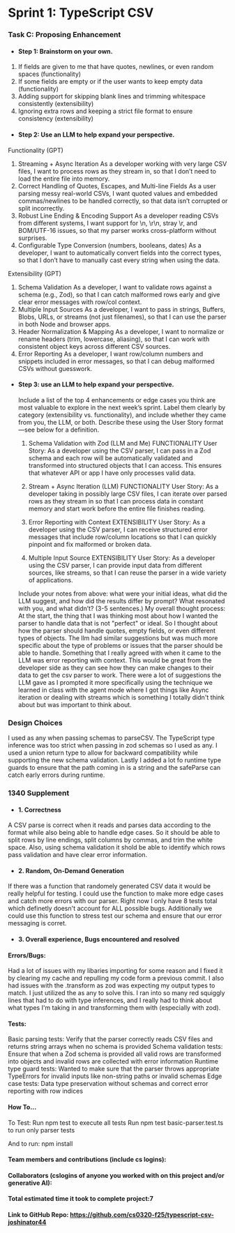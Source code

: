 # Sprint 1: TypeScript CSV

### Task C: Proposing Enhancement

- #### Step 1: Brainstorm on your own.
1. If fields are given to me that have quotes, newlines, or even random spaces (functionality)
2. If some fields are empty or if the user wants to keep empty data (functionality)
3. Adding support for skipping blank lines and trimming whitespace consistently (extensibility)
4. Ignoring extra rows and keeping a strict file format to ensure consistency (extensibility)

- #### Step 2: Use an LLM to help expand your perspective.
Functionality (GPT)
1. Streaming + Async Iteration
As a developer working with very large CSV files, I want to process rows as they stream in, so that I don’t need to load the entire file into memory.
2. Correct Handling of Quotes, Escapes, and Multi-line Fields
As a user parsing messy real-world CSVs, I want quoted values and embedded commas/newlines to be handled correctly, so that data isn’t corrupted or split incorrectly.
3. Robust Line Ending & Encoding Support
As a developer reading CSVs from different systems, I want support for \n, \r\n, stray \r, and BOM/UTF-16 issues, so that my parser works cross-platform without surprises.
4. Configurable Type Conversion (numbers, booleans, dates)
As a developer, I want to automatically convert fields into the correct types, so that I don’t have to manually cast every string when using the data.

Extensibility (GPT)
1. Schema Validation 
As a developer, I want to validate rows against a schema (e.g., Zod), so that I can catch malformed rows early and give clear error messages with row/col context.
2. Multiple Input Sources
As a developer, I want to pass in strings, Buffers, Blobs, URLs, or streams (not just filenames), so that I can use the parser in both Node and browser apps.
3. Header Normalization & Mapping
As a developer, I want to normalize or rename headers (trim, lowercase, aliasing), so that I can work with consistent object keys across different CSV sources.
4. Error Reporting
As a developer, I want row/column numbers and snippets included in error messages, so that I can debug malformed CSVs without guesswork.

- #### Step 3: use an LLM to help expand your perspective.

    Include a list of the top 4 enhancements or edge cases you think are most valuable to explore in the next week’s sprint. Label them clearly by category (extensibility vs. functionality), and include whether they came from you, the LLM, or both. Describe these using the User Story format—see below for a definition. 

    1. Schema Validation with Zod (LLM and Me) FUNCTIONALITY
    User Story:
    As a developer using the CSV parser, I can pass in a Zod schema and each row will be automatically validated and transformed into structured objects that I can access. This ensures that whatever API or app I have only processes valid data. 

    2. Stream + Async Iteration (LLM) FUNCTIONALITY
    User Story:
    As a developer taking in possibly large CSV files, I can iterate over parsed rows as they stream in so that I can process data in constant memory and start work before the entire file finishes reading.

    3. Error Reporting with Context EXTENSIBILITY
    User Story:
    As a developer using the CSV parser, I can receive structured error messages that include row/column locations so that I can quickly pinpoint and fix malformed or broken data. 

    4. Multiple Input Source EXTENSIBILITY
    User Story: 
    As a developer using the CSV parser, I can provide input data from different sources, like streams, so that I can reuse the parser in a wide variety of applications. 


    Include your notes from above: what were your initial ideas, what did the LLM suggest, and how did the results differ by prompt? What resonated with you, and what didn’t? (3-5 sentences.) 
    My overall thought process:
    At the start, the thing that I was thinking most about how I wanted the parser to handle data that is not "perfect" or ideal. So I thought about how the parser should handle quotes, empty fields, or even different types of objects. The llm 
    had similar suggestions but was much more specific about the type of problems or issues that the parser should be able to handle. Something that I really agreed with when it came to the LLM was error reporting with context. This would be great
    from the developer side as they can see how they can make changes to their data to get the csv parser to work. There were a lot of suggestions the LLM gave as I prompted it more specifically using the technique we learned in class with the agent mode 
    where I got things like Async iteration or dealing with streams which is something I totally didn't think about but was important to think about. 

### Design Choices
I used as any when passing schemas to parseCSV. The TypeScript type inference was too strict when passing in zod schemas so I used as any. I used a union return type to allow for backward compatibility while supporting the new schema validation. Lastly I added a lot fo runtime type guards to ensure that the path coming in is a string and the safeParse can catch early errors during runtime. 

### 1340 Supplement 


- #### 1. Correctness
A CSV parse is correct when it reads and parses data according to the format while also being able to handle edge cases. So it should be able to split rows by line endings, split columns by commas, and trim the white space. Also, using schema validation it shold be able to identify which rows pass validation and have clear error information. 
- #### 2. Random, On-Demand Generation
If there was a function that randomely generated CSV data it would be really helpful for testing. I could use the function to make more edge cases and catch more errors with our parser. Right now I only have 8 tests total which definetly doesn't account for ALL possible bugs. Additionally we could use this function to stress test our schema and ensure that our error messaging is corret. 
- #### 3. Overall experience, Bugs encountered and resolved
#### Errors/Bugs:
Had a lot of issues with my libaries importing for some reason and I fixed it by clearing my cache and repulling my code form a previous commit. I also had issues with the .transform as zod was expecting my output types to match. I just utilized the as any to solve this. I ran into so many red squiggly lines that had to do with type inferences, and I really had to think about what types I'm taking in and transforming them with (especially with zod). 
#### Tests:
Basic  parsing tests: Verify that the parser correctly reads CSV files and returns string arrays when no schema is provided
Schema validation tests: Ensure that when a Zod schema is provided all valid rows are transformed into objects and invalid rows are collected with error information
Runtime type guard tests: Wanted to make sure that the parser throws appropriate TypeErrors for invalid inputs like non-string paths or invalid schemas
Edge case tests: Data type preservation without schemas and correct error reporting with row indices
#### How To…
To Test:
Run npm test to execute all tests
Run npm test basic-parser.test.ts to run only parser tests

And to run:
npm install

#### Team members and contributions (include cs logins):

#### Collaborators (cslogins of anyone you worked with on this project and/or generative AI):
#### Total estimated time it took to complete project:7
#### Link to GitHub Repo:  https://github.com/cs0320-f25/typescript-csv-joshinator44
